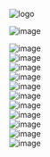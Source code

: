 ![logo](https://raw.githubusercontent.com/adi1090x/archlinux/master/images/logo_vbox.png) <br />

![image](https://raw.githubusercontent.com/adi1090x/archlinux/master/images/vbox.jpeg) <br />

![image](https://raw.githubusercontent.com/adi1090x/archlinux/master/images/vbox/vbox_1.png) <br />
![image](https://raw.githubusercontent.com/adi1090x/archlinux/master/images/vbox/vbox_2.png) <br />
![image](https://raw.githubusercontent.com/adi1090x/archlinux/master/images/vbox_.png) <br />
![image](https://raw.githubusercontent.com/adi1090x/archlinux/master/images/vbox_.png) <br />
![image](https://raw.githubusercontent.com/adi1090x/archlinux/master/images/vbox_.png) <br />
![image](https://raw.githubusercontent.com/adi1090x/archlinux/master/images/vbox_.png) <br />
![image](https://raw.githubusercontent.com/adi1090x/archlinux/master/images/vbox_.png) <br />
![image](https://raw.githubusercontent.com/adi1090x/archlinux/master/images/vbox_.png) <br />
![image](https://raw.githubusercontent.com/adi1090x/archlinux/master/images/vbox_.png) <br />
![image](https://raw.githubusercontent.com/adi1090x/archlinux/master/images/vbox_.png) <br />
![image](https://raw.githubusercontent.com/adi1090x/archlinux/master/images/vbox_.png) <br />

